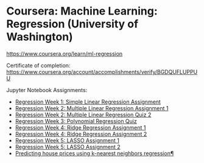 # Coursera: Machine Learning: Regression (University of Washington)

https://www.coursera.org/learn/ml-regression

Certificate of completion: https://www.coursera.org/account/accomplishments/verify/BGDQUFLUPPUU

Jupyter Notebook Assignments:

- [Regression Week 1: Simple Linear Regression Assignment](https://github.com/desicochrane/ml-regression-uni-washington/blob/master/Week_1/Week%201%20Assignment.ipynb)
- [Regression Week 2: Multiple Linear Regression Assignment 1](https://github.com/desicochrane/ml-regression-uni-washington/blob/master/Week_2/Week2_Assignment1.ipynb)
- [Regression Week 2: Multiple Linear Regression Quiz 2](https://github.com/desicochrane/ml-regression-uni-washington/blob/master/Week_2/Week2_Assignment2.ipynb)
- [Regression Week 3: Polynomial Regression Quiz](https://github.com/desicochrane/ml-regression-uni-washington/blob/master/Week_3/Week%203%20Assignment.ipynb)
- [Regression Week 4: Ridge Regression Assignment 1](https://github.com/desicochrane/ml-regression-uni-washington/blob/master/Week_4/Week%204%20Assignment.ipynb)
- [Regression Week 4: Ridge Regression Assignment 2](https://github.com/desicochrane/ml-regression-uni-washington/blob/master/Week_4/Regression%20Week%204%20Ridge%20Regression%20Assignment%202.ipynb)
- [Regression Week 5: LASSO Assignment 1](https://github.com/desicochrane/ml-regression-uni-washington/blob/master/Week_5/Regression%20Week%205%20LASSO%20Assignment%201.ipynb)
- [Regression Week 5: LASSO Assignment 2](https://github.com/desicochrane/ml-regression-uni-washington/blob/master/Week_5/Regression%20Week%205%20LASSO%20Assignment%202.ipynb)
- [Predicting house prices using k-nearest neighbors regression¶
](https://github.com/desicochrane/ml-regression-uni-washington/blob/master/Week_6/Predicting%20house%20prices%20using%20k-nearest%20neighbors%20regression.ipynb)
